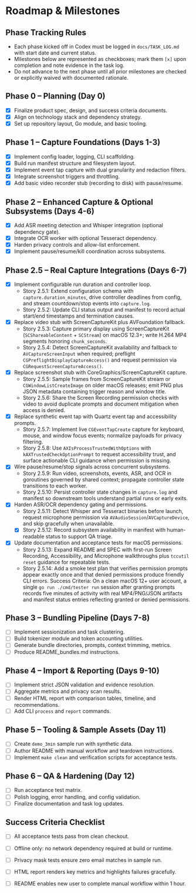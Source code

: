 # Roadmap & Milestones

## Phase Tracking Rules
- Each phase kicked off in Codex must be logged in `docs/TASK_LOG.md` with start date and current status.
- Milestones below are represented as checkboxes; mark them `[x]` upon completion and note evidence in the task log.
- Do not advance to the next phase until all prior milestones are checked or explicitly waived with documented rationale.

## Phase 0 – Planning (Day 0)
- [x] Finalize product spec, design, and success criteria documents.
- [x] Align on technology stack and dependency strategy.
- [x] Set up repository layout, Go module, and basic tooling.

## Phase 1 – Capture Foundations (Days 1-3)
- [x] Implement config loader, logging, CLI scaffolding.
- [x] Build run manifest structure and filesystem layout.
- [x] Implement event tap capture with dual granularity and redaction filters.
- [x] Integrate screenshot triggers and throttling.
- [x] Add basic video recorder stub (recording to disk) with pause/resume.

## Phase 2 – Enhanced Capture & Optional Subsystems (Days 4-6)
- [x] Add ASR meeting detection and Whisper integration (optional dependency gate).
- [x] Integrate OCR worker with optional Tesseract dependency.
- [x] Harden privacy controls and allow-list enforcement.
- [x] Implement pause/resume/kill coordination across subsystems.

## Phase 2.5 – Real Capture Integrations (Days 6-7)
- [x] Implement configurable run duration and controller loop.
    - Story 2.5.1: Extend configuration schema with `capture.duration_minutes`, drive controller deadlines from config, and stream countdown/stop events into `capture.log`.
    - Story 2.5.2: Update CLI status output and manifest to record actual start/end timestamps and termination causes.
- [x] Replace video stub with ScreenCaptureKit plus AVFoundation fallback.
    - Story 2.5.3: Capture primary display using ScreenCaptureKit (`SCShareableContent` + `SCStream`) on macOS 12.3+; write H.264 MP4 segments honoring `chunk_seconds`.
    - Story 2.5.4: Detect ScreenCaptureKit availability and fallback to `AVCaptureScreenInput` when required; preflight `CGPreflightDisplayCaptureAccess()` and request permission via `CGRequestScreenCaptureAccess()`.
- [x] Replace screenshot stub with CoreGraphics/ScreenCaptureKit capture.
    - Story 2.5.5: Sample frames from ScreenCaptureKit stream or `CGWindowListCreateImage` on older macOS releases; emit PNG plus JSON metadata containing trigger reason and window title.
    - Story 2.5.6: Share the Screen Recording permission checks with video to avoid duplicate prompts and document mitigation when access is denied.
- [x] Replace synthetic event tap with Quartz event tap and accessibility prompts.
    - Story 2.5.7: Implement live `CGEventTapCreate` capture for keyboard, mouse, and window focus events; normalize payloads for privacy filtering.
    - Story 2.5.8: Use `AXIsProcessTrustedWithOptions` with `kAXTrustedCheckOptionPrompt` to request accessibility trust, and surface actionable CLI guidance when permission is missing.
- [x] Wire pause/resume/stop signals across concurrent subsystems.
    - Story 2.5.9: Run video, screenshots, events, ASR, and OCR in goroutines governed by shared context; propagate controller state transitions to each worker.
    - Story 2.5.10: Persist controller state changes in `capture.log` and manifest so downstream tools understand partial runs or early exits.
- [x] Harden ASR/OCR dependency gating and permissions.
    - Story 2.5.11: Detect Whisper and Tesseract binaries before launch, request microphone permission via `AVAudioSession`/`AVCaptureDevice`, and skip gracefully when unavailable.
    - [x] Story 2.5.12: Record subsystem availability in manifest with human-readable status to support QA triage.
- [x] Update documentation and acceptance tests for macOS permissions.
    - Story 2.5.13: Expand README and SPEC with first-run Screen Recording, Accessibility, and Microphone walkthroughs plus `tccutil reset` guidance for repeatable tests.
    - Story 2.5.14: Add a smoke test plan that verifies permission prompts appear exactly once and that denied permissions produce friendly CLI errors.
Success Criteria: On a clean macOS 12+ user account, a single `go run ./cmd/tester run` session after granting prompts records five minutes of activity with real MP4/PNG/JSON artifacts and manifest status entries reflecting granted or denied permissions.


## Phase 3 – Bundling Pipeline (Days 7-8)
- [ ] Implement sessionization and task clustering.
- [ ] Build tokenizer module and token accounting utilities.
- [ ] Generate bundle directories, prompts, context trimming, metrics.
- [ ] Produce README_bundles.md instructions.

## Phase 4 – Import & Reporting (Days 9-10)
- [ ] Implement strict JSON validation and evidence resolution.
- [ ] Aggregate metrics and privacy scan results.
- [ ] Render HTML report with comparison tables, timeline, and recommendations.
- [ ] Add CLI `process` and `report` commands.

## Phase 5 – Tooling & Sample Assets (Day 11)
- [ ] Create `demo_3min` sample run with synthetic data.
- [ ] Author README with manual workflow and teardown instructions.
- [ ] Implement `make clean` and verification scripts for acceptance tests.

## Phase 6 – QA & Hardening (Day 12)
- [ ] Run acceptance test matrix.
- [ ] Polish logging, error handling, and config validation.
- [ ] Finalize documentation and task log updates.

## Success Criteria Checklist
- [ ] All acceptance tests pass from clean checkout.
- [ ] Offline only: no network dependency required at build or runtime.
- [ ] Privacy mask tests ensure zero email matches in sample run.
- [ ] HTML report renders key metrics and highlights failures gracefully.
- [ ] README enables new user to complete manual workflow within 1 hour.

